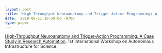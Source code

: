 ```yaml
---
layout: post
title: "High-Throughput Neuroanatomy and Trigger-Action Programming: A Case Study in Research Automation"
date:  2018-06-11 10:00:00 -0700
type: paper
---
```

[High-Throughput Neuroanatomy and Trigger-Action Programming: A Case Study in Research Automation](https://dl.acm.org/citation.cfm?id=3217206). 1st International Workshop on Autonomous Infrastructure for Science.

